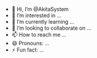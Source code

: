 - 👋 Hi, I’m @AkitaSystem
- 👀 I’m interested in ...
- 🌱 I’m currently learning ...
- 💞️ I’m looking to collaborate on ...
- 📫 How to reach me ...
- 😄 Pronouns: ...
- ⚡ Fun fact: ...

<!---
AkitaSystem/AkitaSystem is a ✨ special ✨ repository because its `README.md` (this file) appears on your GitHub profile.
You can click the Preview link to take a look at your changes.
--->
